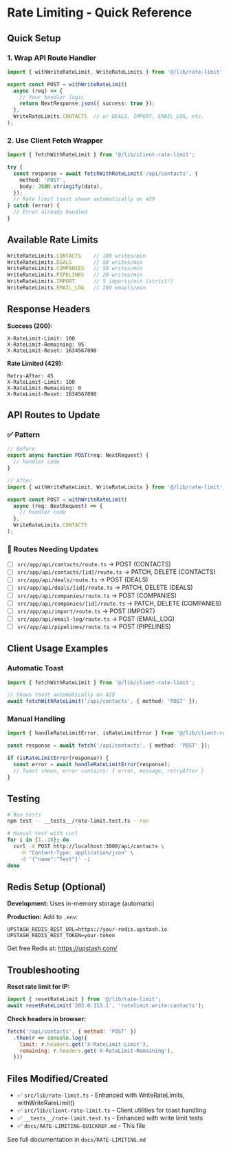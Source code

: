 # Rate Limiting - Quick Reference

## Quick Setup

### 1. Wrap API Route Handler
```typescript
import { withWriteRateLimit, WriteRateLimits } from '@/lib/rate-limit';

export const POST = withWriteRateLimit(
  async (req) => {
    // Your handler logic
    return NextResponse.json({ success: true });
  },
  WriteRateLimits.CONTACTS  // or DEALS, IMPORT, EMAIL_LOG, etc.
);
```

### 2. Use Client Fetch Wrapper
```typescript
import { fetchWithRateLimit } from '@/lib/client-rate-limit';

try {
  const response = await fetchWithRateLimit('/api/contacts', {
    method: 'POST',
    body: JSON.stringify(data),
  });
  // Rate limit toast shown automatically on 429
} catch (error) {
  // Error already handled
}
```

## Available Rate Limits

```typescript
WriteRateLimits.CONTACTS    // 100 writes/min
WriteRateLimits.DEALS       // 50 writes/min
WriteRateLimits.COMPANIES   // 50 writes/min
WriteRateLimits.PIPELINES   // 20 writes/min
WriteRateLimits.IMPORT      // 5 imports/min (strict!)
WriteRateLimits.EMAIL_LOG   // 200 emails/min
```

## Response Headers

**Success (200):**
```
X-RateLimit-Limit: 100
X-RateLimit-Remaining: 95
X-RateLimit-Reset: 1634567890
```

**Rate Limited (429):**
```
Retry-After: 45
X-RateLimit-Limit: 100
X-RateLimit-Remaining: 0
X-RateLimit-Reset: 1634567890
```

## API Routes to Update

### ✅ Pattern
```typescript
// Before
export async function POST(req: NextRequest) {
  // handler code
}

// After
import { withWriteRateLimit, WriteRateLimits } from '@/lib/rate-limit';

export const POST = withWriteRateLimit(
  async (req: NextRequest) => {
    // handler code
  },
  WriteRateLimits.CONTACTS
);
```

### 📝 Routes Needing Updates

- [ ] `src/app/api/contacts/route.ts` → POST (CONTACTS)
- [ ] `src/app/api/contacts/[id]/route.ts` → PATCH, DELETE (CONTACTS)
- [ ] `src/app/api/deals/route.ts` → POST (DEALS)
- [ ] `src/app/api/deals/[id]/route.ts` → PATCH, DELETE (DEALS)
- [ ] `src/app/api/companies/route.ts` → POST (COMPANIES)
- [ ] `src/app/api/companies/[id]/route.ts` → PATCH, DELETE (COMPANIES)
- [ ] `src/app/api/import/route.ts` → POST (IMPORT)
- [ ] `src/app/api/email-log/route.ts` → POST (EMAIL_LOG)
- [ ] `src/app/api/pipelines/route.ts` → POST (PIPELINES)

## Client Usage Examples

### Automatic Toast
```typescript
import { fetchWithRateLimit } from '@/lib/client-rate-limit';

// Shows toast automatically on 429
await fetchWithRateLimit('/api/contacts', { method: 'POST' });
```

### Manual Handling
```typescript
import { handleRateLimitError, isRateLimitError } from '@/lib/client-rate-limit';

const response = await fetch('/api/contacts', { method: 'POST' });

if (isRateLimitError(response)) {
  const error = await handleRateLimitError(response);
  // Toast shown, error contains: { error, message, retryAfter }
}
```

## Testing

```bash
# Run tests
npm test -- __tests__/rate-limit.test.ts --run

# Manual test with curl
for i in {1..10}; do
  curl -X POST http://localhost:3000/api/contacts \
    -H "Content-Type: application/json" \
    -d '{"name":"Test"}' -i
done
```

## Redis Setup (Optional)

**Development:** Uses in-memory storage (automatic)

**Production:** Add to `.env`:
```env
UPSTASH_REDIS_REST_URL=https://your-redis.upstash.io
UPSTASH_REDIS_REST_TOKEN=your-token
```

Get free Redis at: https://upstash.com/

## Troubleshooting

**Reset rate limit for IP:**
```typescript
import { resetRateLimit } from '@/lib/rate-limit';
await resetRateLimit('203.0.113.1', 'ratelimit:write:contacts');
```

**Check headers in browser:**
```javascript
fetch('/api/contacts', { method: 'POST' })
  .then(r => console.log({
    limit: r.headers.get('X-RateLimit-Limit'),
    remaining: r.headers.get('X-RateLimit-Remaining'),
  }))
```

## Files Modified/Created

- ✅ `src/lib/rate-limit.ts` - Enhanced with WriteRateLimits, withWriteRateLimit()
- ✅ `src/lib/client-rate-limit.ts` - Client utilities for toast handling
- ✅ `__tests__/rate-limit.test.ts` - Enhanced with write limit tests
- ✅ `docs/RATE-LIMITING-QUICKREF.md` - This file

See full documentation in `docs/RATE-LIMITING.md`
